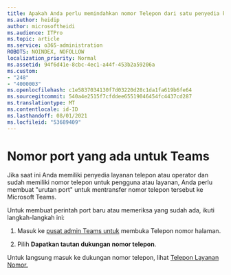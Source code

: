 ```yaml
---
title: Apakah Anda perlu memindahkan nomor Telepon dari satu penyedia ke Microsoft?
ms.author: heidip
author: microsoftheidi
ms.audience: ITPro
ms.topic: article
ms.service: o365-administration
ROBOTS: NOINDEX, NOFOLLOW
localization_priority: Normal
ms.assetid: 94f6d41e-8cbc-4ec1-a44f-453b2a59206a
ms.custom:
- "248"
- "4000003"
ms.openlocfilehash: c1e5837034130f7d03220d28c1da1fa619b6fe64
ms.sourcegitcommit: 540a4e2515f7cfddee65519046454fc4437cd287
ms.translationtype: MT
ms.contentlocale: id-ID
ms.lasthandoff: 08/01/2021
ms.locfileid: "53689409"
---
```

# <a name="port-existing-numbers-to-teams"></a>Nomor port yang ada untuk Teams

Jika saat ini Anda memiliki penyedia layanan telepon atau operator dan sudah memiliki nomor telepon untuk pengguna atau layanan, Anda perlu membuat "urutan port" untuk mentransfer nomor telepon tersebut ke Microsoft Teams.  

Untuk membuat perintah port baru atau memeriksa yang sudah ada, ikuti langkah-langkah ini: 

1. Masuk ke [pusat admin Teams untuk](https://admin.teams.microsoft.com/phone-numbers) membuka Telepon nomor halaman. 

1. Pilih **Dapatkan tautan dukungan nomor telepon**. 

Untuk langsung masuk ke dukungan nomor telepon, lihat [Telepon Layanan Nomor.](https://pstnsd.powerappsportals.com/)  